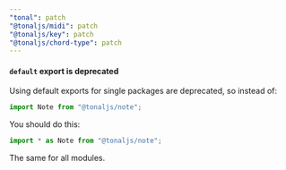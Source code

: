 ```yaml
---
"tonal": patch
"@tonaljs/midi": patch
"@tonaljs/key": patch
"@tonaljs/chord-type": patch
---
```


#### `default` export is deprecated

Using default exports for single packages are deprecated, so instead of:

```js
import Note from "@tonaljs/note";
```

You should do this:

```js
import * as Note from "@tonaljs/note";
```

The same for all modules.
